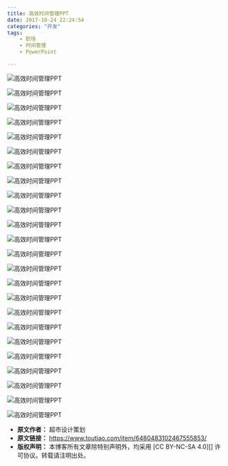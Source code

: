 ```yaml
---
title: 高效时间管理PPT
date: 2017-10-24 22:24:54
categories: "开发"
tags:
	- 职场
	- 时间管理
	- PowerPoint

---
```


![高效时间管理PPT][PPT]

![高效时间管理PPT][PPT 1]

![高效时间管理PPT][PPT 2]

![高效时间管理PPT][PPT 3]

![高效时间管理PPT][PPT 4]

![高效时间管理PPT][PPT 5]

![高效时间管理PPT][PPT 6]

![高效时间管理PPT][PPT 7]

![高效时间管理PPT][PPT 8]

![高效时间管理PPT][PPT 9]

![高效时间管理PPT][PPT 10]

![高效时间管理PPT][PPT 11]

![高效时间管理PPT][PPT 12]

![高效时间管理PPT][PPT 13]

![高效时间管理PPT][PPT 14]

![高效时间管理PPT][PPT 15]

![高效时间管理PPT][PPT 16]

![高效时间管理PPT][PPT 17]

![高效时间管理PPT][PPT 18]

![高效时间管理PPT][PPT 19]

![高效时间管理PPT][PPT 20]

![高效时间管理PPT][PPT 21]

![高效时间管理PPT][PPT 22]

![高效时间管理PPT][PPT 23]


[PPT]: /pro/os/crawler/UI7Z-ZUNN-NYUE.jpg
[PPT 1]: /pro/os/crawler/7VME-NU3A-7ZVE.jpg
[PPT 2]: /pro/os/crawler/UIR2-MZEA-BEFB.jpg
[PPT 3]: /pro/os/crawler/U3AR-MZJY-IIAY.jpg
[PPT 4]: /pro/os/crawler/NQUB-R3NU-MFIA.jpg
[PPT 5]: /pro/os/crawler/3UA3-E2QR-YUBE.jpg
[PPT 6]: /pro/os/crawler/YVJN-YRQZ-NMVE.jpg
[PPT 7]: /pro/os/crawler/RQRQ-6FM3-MIJJ.jpg
[PPT 8]: /pro/os/crawler/IFBY-BEYR-Q7F3.jpg
[PPT 9]: /pro/os/crawler/EUMV-7Z63-A2MN.jpg
[PPT 10]: /pro/os/crawler/AFMN-QAEI-FBNY.jpg
[PPT 11]: /pro/os/crawler/EJII-BIBV-MNAN.jpg
[PPT 12]: /pro/os/crawler/AJBM-BRBB-6FQY.jpg
[PPT 13]: /pro/os/crawler/MBFV-M3QY-MIUF.jpg
[PPT 14]: /pro/os/crawler/JR2Y-ZRAV-VI6J.jpg
[PPT 15]: /pro/os/crawler/RMUN-RBVM-VRBB.jpg
[PPT 16]: /pro/os/crawler/VMZZ-J3A2-EJYB.jpg
[PPT 17]: /pro/os/crawler/MII2-AJQ6-JMQU.jpg
[PPT 18]: /pro/os/crawler/BRAQ-FZYA-VI6R.jpg
[PPT 19]: /pro/os/crawler/B3IV-YY7J-IYUU.jpg
[PPT 20]: /pro/os/crawler/NQBF-N2ZB-A22U.jpg
[PPT 21]: /pro/os/crawler/QRFB-VRIY-EZIY.jpg
[PPT 22]: /pro/os/crawler/IIAE-IQFN-JU6J.jpg
[PPT 23]: /pro/os/crawler/Z6NN-BU6N-YUYQ.jpg
 *  **原文作者：** 超市设计策划
 *  **原文链接：** https://www.toutiao.com/item/6480483102467555853/
 *  **版权声明：** 本博客所有文章除特别声明外，均采用 [CC BY-NC-SA 4.0][] 许可协议。转载请注明出处。